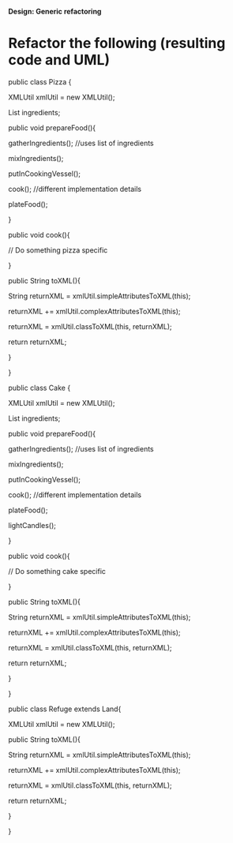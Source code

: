 **Design: Generic refactoring**

Refactor the following (resulting code and UML)
===============================================

public class Pizza {

XMLUtil xmlUtil = new XMLUtil();

List ingredients;

public void prepareFood(){

gatherIngredients(); //uses list of ingredients

mixIngredients();

putInCookingVessel();

cook(); //different implementation details

plateFood();

}

public void cook(){

// Do something pizza specific

}

public String toXML(){

String returnXML = xmlUtil.simpleAttributesToXML(this);

returnXML += xmlUtil.complexAttributesToXML(this);

returnXML = xmlUtil.classToXML(this, returnXML);

return returnXML;

}

}

public class Cake {

XMLUtil xmlUtil = new XMLUtil();

List ingredients;

public void prepareFood(){

gatherIngredients(); //uses list of ingredients

mixIngredients();

putInCookingVessel();

cook(); //different implementation details

plateFood();

lightCandles();

}

public void cook(){

// Do something cake specific

}

public String toXML(){

String returnXML = xmlUtil.simpleAttributesToXML(this);

returnXML += xmlUtil.complexAttributesToXML(this);

returnXML = xmlUtil.classToXML(this, returnXML);

return returnXML;

}

}

public class Refuge extends Land{

XMLUtil xmlUtil = new XMLUtil();

public String toXML(){

String returnXML = xmlUtil.simpleAttributesToXML(this);

returnXML += xmlUtil.complexAttributesToXML(this);

returnXML = xmlUtil.classToXML(this, returnXML);

return returnXML;

}

}
